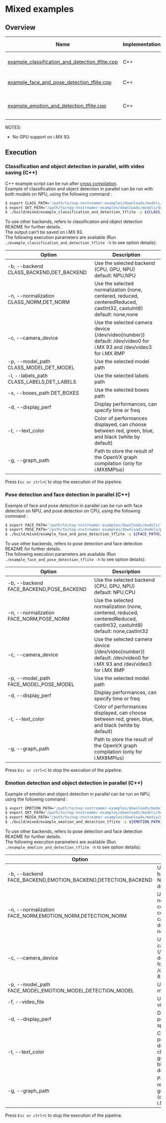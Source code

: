 # Mixed examples

## Overview
Name | Implementation | Platforms | Model | ML engine | Backend | Features
--- | --- | --- | --- | --- | --- | ---
[example_classification_and_detection_tflite.cpp](./cpp/example_classification_and_detection_tflite.cpp) | C++ | i.MX 8M Plus <br> i.MX 93 | mobilenet_v1	<br> mobilenet_ssd_v2 | TFLite | NPU<br>GPU<br>CPU<br> | camera<br>gst-launch<br>
[example_face_and_pose_detection_tflite.cpp](./cpp/example_face_and_pose_detection_tflite.cpp) | C++ | i.MX 8M Plus <br> i.MX 93 | UltraFace <br> PoseNet Lightning	 | TFLite | NPU<br>GPU<br>CPU<br> | camera<br>gst-launch<br>
[example_emotion_and_detection_tflite.cpp](./cpp/example_emotion_and_detection_tflite.cpp) | C++ | i.MX 8M Plus | UltraFace <br> Deepface-emotion <br> mobilenet_ssd_v2 | TFLite | NPU<br>GPU<br>CPU<br> | camera<br>gst-launch<br>

NOTES:
* No GPU support on i.MX 93.
 
## Execution
### Classification and object detection in parallel, with video saving (C++)
C++ example script can be run after [cross compilation](../).<br>
Example of classification and object detection in parallel can be run with both models on NPU, using the following command :
 ```bash
$ export CLASS_PATH="/path/to/nxp-nnstreamer-examples/downloads/models/classification"
$ export DET_PATH="/path/to/nxp-nnstreamer-examples/downloads/models/detection"
$ ./build/mixed/example_classification_and_detection_tflite -p ${CLASS_PATH}/mobilenet_v1_1.0_224_quant_uint8_float32.tflite,${DET_PATH}/ssdlite_mobilenet_v2_coco_quant_uint8_float32_no_postprocess.tflite -l ${CLASS_PATH}/labels_mobilenet_quant_v1_224.txt,${DET_PATH}/coco_labels_list.txt -x ${DET_PATH}/box_priors.txt -f path/to/save/video.mkv
```
To use other backends, refers to classification and object detection README for further details.<br>
The output can't be saved on i.MX 93. <br>
The following execution parameters are available (Run ``` ./example_classification_and_detection_tflite -h``` to see option details):

Option | Description
--- | ---
-b, --backend CLASS_BACKEND,DET_BACKEND | Use the selected backend (CPU, GPU, NPU)<br> default: NPU,NPU
-n, --normalization CLASS_NORM,DET_NORM | Use the selected normalization (none, centered, reduced, centeredReduced, castInt32, castuInt8)<br> default: none,none
-c, --camera_device | Use the selected camera device (/dev/video{number})<br>default: /dev/video0 for i.MX 93 and /dev/video3 for i.MX 8MP
-p, --model_path CLASS_MODEL,DET_MODEL | Use the selected model path
-l, --labels_path CLASS_LABELS,DET_LABELS | Use the selected labels path
-x, --boxes_path DET_BOXES | Use the selected boxes path
-d, --display_perf |Display performances, can specify time or freq
-t, --text_color | Color of performances displayed, can choose between red, green, blue, and black (white by default)
-g, --graph_path | Path to store the result of the OpenVX graph compilation (only for i.MX8MPlus)

Press ```Esc or ctrl+C``` to stop the execution of the pipeline.

### Pose detection and face detection in parallel (C++)
Example of face and pose detection in parallel can be run with face detection on NPU, and pose detection on CPU, using the following command :
```bash
$ export FACE_PATH="/path/to/nxp-nnstreamer-examples/downloads/models/face"
$ export POSE_PATH="/path/to/nxp-nnstreamer-examples/downloads/models/pose"
$ ./build/mixed/example_face_and_pose_detection_tflite -p ${FACE_PATH}/ultraface_slim_uint8_float32.tflite,${POSE_PATH}/movenet_single_pose_lightning.tflite
```
To use other backends, refers to pose detection and face detection README for further details.<br>
The following execution parameters are available (Run ``` ./example_face_and_pose_detection_tflite -h``` to see option details):

Option | Description
--- | ---
-b, --backend FACE_BACKEND,POSE_BACKEND | Use the selected backend (CPU, GPU, NPU)<br> default: NPU,CPU
-n, --normalization FACE_NORM,POSE_NORM | Use the selected normalization (none, centered, reduced, centeredReduced, castInt32, castuInt8)<br> default: none,castInt32
-c, --camera_device | Use the selected camera device (/dev/video{number})<br>default: /dev/video0 for i.MX 93 and /dev/video3 for i.MX 8MP
-p, --model_path FACE_MODEL,POSE_MODEL | Use the selected model path
-d, --display_perf |Display performances, can specify time or freq
-t, --text_color | Color of performances displayed, can choose between red, green, blue, and black (white by default)
-g, --graph_path | Path to store the result of the OpenVX graph compilation (only for i.MX8MPlus)

Press ```Esc or ctrl+C``` to stop the execution of the pipeline.

### Emotion detection and object detection in parallel (C++)
Example of emotion and object detection in parallel can be run on NPU, using the following command :
```bash
$ export EMOTION_PATH="/path/to/nxp-nnstreamer-examples/downloads/models/face"
$ export DET_PATH="/path/to/nxp-nnstreamer-examples/downloads/models/detection"
$ export MEDIA_PATH="/path/to/nxp-nnstreamer-examples/downloads/media/movies"
$ ./build/mixed/example_emotion_and_detection_tflite -p ${EMOTION_PATH}/ultraface_slim_uint8_float32.tflite,${EMOTION_PATH}/emotion_uint8_float32.tflite,${DET_PATH}/ssdlite_mobilenet_v2_coco_quant_uint8_float32_no_postprocess.tflite -f ${MEDIA_PATH}/slow_traffic_small.mkv -l ${DET_PATH}/coco_labels_list.txt -x ${DET_PATH}/box_priors.txt
```
To use other backends, refers to pose detection and face detection README for further details.<br>
The following execution parameters are available (Run ``` ./example_emotion_and_detection_tflite -h``` to see option details):

Option | Description
--- | ---
-b, --backend FACE_BACKEND,EMOTION_BACKEND,DETECTION_BACKEND | Use the selected backend (CPU, GPU, NPU)<br> default: NPU,CPU
-n, --normalization FACE_NORM,EMOTION_NORM,DETECTION_NORM | Use the selected normalization (none, centered, reduced, centeredReduced, castInt32, castuInt8)<br> default: none,castInt32
-c, --camera_device | Use the selected camera device (/dev/video{number})<br>default: /dev/video0 for i.MX 93 and /dev/video3 for i.MX 8MP
-p, --model_path FACE_MODEL,EMOTION_MODEL,DETECTION_MODEL | Use the selected model path
-f, --video_file | Use the selected video file
-d, --display_perf |Display performances, can specify time or freq
-t, --text_color | Color of performances displayed, can choose between red, green, blue, and black (white by default)
-g, --graph_path | Path to store the result of the OpenVX graph compilation (only for i.MX8MPlus)

Press ```Esc or ctrl+C``` to stop the execution of the pipeline.